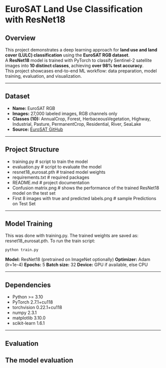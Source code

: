 # EuroSAT Land Use Classification with ResNet18

## Overview
This project demonstrates a deep learning approach for **land use and land cover (LULC) classification** using the **EuroSAT RGB dataset**.  
A **ResNet18** model is trained with PyTorch to classify Sentinel-2 satellite images into **10 distinct classes**, achieving **over 98% test accuracy**.  
This project showcases end-to-end ML workflow: data preparation, model training, evaluation, and visualization.

---

## Dataset
- **Name:** EuroSAT RGB  
- **Images:** 27,000 labeled images, RGB channels only  
- **Classes (10):** AnnualCrop, Forest, HerbaceousVegetation, Highway, Industrial, Pasture, PermanentCrop, Residential, River, SeaLake  
- **Source:** [EuroSAT GitHub](https://github.com/phelber/EuroSAT) 
---

## Project Structure

- training.py # script to train the model
- evaluation.py # script to evaluate the model
- resnet18_eurosat.pth # trained model weights
- requirements.txt # required packages
- README.md # project documentation
- Confusion matrix.png # shows the performance of the trained ResNet18 model on the test set
- First 8 images with true and predicted labels.png # sample Predictions on Test Set

---
## Model Training
This was done with training.py. The trained weights are saved as: resnet18_eurosat.pth. To run the train script:
```bash
python train.py
```
**Model:** ResNet18 (pretrained on ImageNet optionally)
**Optimizer:** Adam (lr=1e-4)
**Epochs:** 5
**Batch size:** 32
**Device:** GPU if available, else CPU

---

## Dependencies
- Python >= 3.10  
- PyTorch 2.7.1+cu118  
- torchvision 0.22.1+cu118  
- numpy 2.3.1  
- matplotlib 3.10.0  
- scikit-learn 1.6.1

---
## Evaluation
The model evaluation
---
